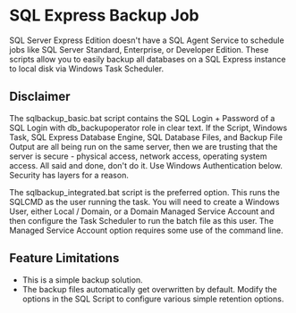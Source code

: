 # SQL Express Backup Job

SQL Server Express Edition doesn't have a SQL Agent Service to schedule jobs like SQL Server Standard, Enterprise, or Developer Edition.  These scripts allow you to easily backup all databases on a SQL Express instance to local disk via Windows Task Scheduler.

## Disclaimer

The sqlbackup_basic.bat script contains the SQL Login + Password of a SQL Login with db_backupoperator role in clear text.  If the Script, Windows Task, SQL Express Database Engine, SQL Database Files, and Backup File Output are all being run on the same server, then we are trusting that the server is secure - physical access, network access, operating system access.  All said and done, don't do it.  Use Windows Authentication below.  Security has layers for a reason.

The sqlbackup_integrated.bat script is the preferred option.  This runs the SQLCMD as the user running the task.  You will need to create a Windows User, either Local / Domain, or a Domain Managed Service Account and then configure the Task Scheduler to run the batch file as this user.  The Managed Service Account option requires some use of the command line.

## Feature Limitations

- This is a simple backup solution.
- The backup files automatically get overwritten by default.  Modify the options in the SQL Script to configure various simple retention options.
